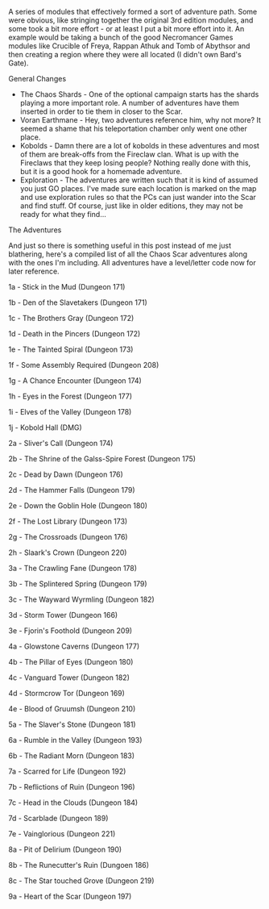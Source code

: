 A series of modules that effectively formed a sort of adventure path. Some were obvious, like stringing together the original 3rd edition modules, and some took a bit more effort - or at least I put a bit more effort into it. An example would be taking a bunch of the good Necromancer Games modules like Crucible of Freya, Rappan Athuk and Tomb of Abythsor and then creating a region where they were all located (I didn't own Bard's Gate).

General Changes

-   The Chaos Shards - One of the optional campaign starts has the shards playing a more important role. A number of adventures have them inserted in order to tie them in closer to the Scar.
-   Voran Earthmane - Hey, two adventures reference him, why not more? It seemed a shame that his teleportation chamber only went one other place.
-   Kobolds - Damn there are a lot of kobolds in these adventures and most of them are break-offs from the Fireclaw clan. What is up with the Fireclaws that they keep losing people? Nothing really done with this, but it is a good hook for a homemade adventure.
-   Exploration - The adventures are written such that it is kind of assumed you just GO places. I've made sure each location is marked on the map and use exploration rules so that the PCs can just wander into the Scar and find stuff. Of course, just like in older editions, they may not be ready for what they find...

The Adventures

And just so there is something useful in this post instead of me just blathering, here's a compiled list of all the Chaos Scar adventures along with the ones I'm including. All adventures have a level/letter code now for later reference.

1a - Stick in the Mud (Dungeon 171)

1b - Den of the Slavetakers (Dungeon 171)

1c - The Brothers Gray (Dungeon 172)

1d - Death in the Pincers (Dungeon 172)

1e - The Tainted Spiral (Dungeon 173)

1f - Some Assembly Required (Dungeon 208)

1g - A Chance Encounter (Dungeon 174)

1h - Eyes in the Forest (Dungeon 177)

1i - Elves of the Valley (Dungeon 178)

1j - Kobold Hall (DMG)

2a - Sliver's Call (Dungeon 174)

2b - The Shrine of the Galss-Spire Forest (Dungeon 175)

2c - Dead by Dawn (Dungeon 176)

2d - The Hammer Falls (Dungeon 179)

2e - Down the Goblin Hole (Dungeon 180)

2f - The Lost Library (Dungeon 173)

2g - The Crossroads (Dungeon 176)

2h - Slaark's Crown (Dungeon 220)

3a - The Crawling Fane (Dungeon 178)

3b - The Splintered Spring (Dungeon 179)

3c - The Wayward Wyrmling (Dungeon 182)

3d - Storm Tower (Dungeon 166)

3e - Fjorin's Foothold (Dungeon 209)

4a - Glowstone Caverns (Dungeon 177)

4b - The Pillar of Eyes (Dungeon 180)

4c - Vanguard Tower (Dungeon 182)

4d - Stormcrow Tor (Dungeon 169)

4e - Blood of Gruumsh (Dungeon 210)

5a - The Slaver's Stone (Dungeon 181)

6a - Rumble in the Valley (Dungeon 193)

6b - The Radiant Morn (Dungeon 183)

7a - Scarred for Life (Dungeon 192)

7b - Reflictions of Ruin (Dungeon 196)

7c - Head in the Clouds (Dungeon 184)

7d - Scarblade (Dungeon 189)

7e - Vainglorious (Dungeon 221)

8a - Pit of Delirium (Dungeon 190)

8b - The Runecutter's Ruin (Dungoen 186)

8c - The Star touched Grove (Dungeon 219)

9a - Heart of the Scar (Dungeon 197)
